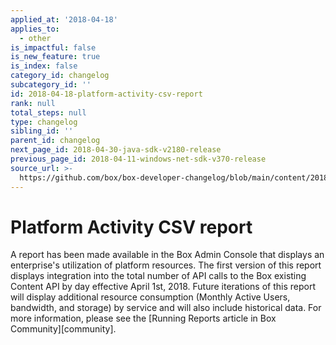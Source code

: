 ```yaml
---
applied_at: '2018-04-18'
applies_to:
  - other
is_impactful: false
is_new_feature: true
is_index: false
category_id: changelog
subcategory_id: ''
id: 2018-04-18-platform-activity-csv-report
rank: null
total_steps: null
type: changelog
sibling_id: ''
parent_id: changelog
next_page_id: 2018-04-30-java-sdk-v2180-release
previous_page_id: 2018-04-11-windows-net-sdk-v370-release
source_url: >-
  https://github.com/box/box-developer-changelog/blob/main/content/2018/04-18-platform-activity-csv-report.md
---
```

# Platform Activity CSV report

A report has been made available in the Box Admin Console that displays an
enterprise's utilization of platform resources. The first version of this
report displays integration into the total number of API calls to the Box
existing Content API by day effective April 1st, 2018. Future iterations of
this report will display additional resource consumption (Monthly Active Users,
bandwidth, and storage) by service and will also include historical data. For
more information, please see the [Running Reports article in Box
Community][community].